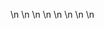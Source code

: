 

















































\n
\n
\n
\n
\n
\n
\n
\n





































































































































































